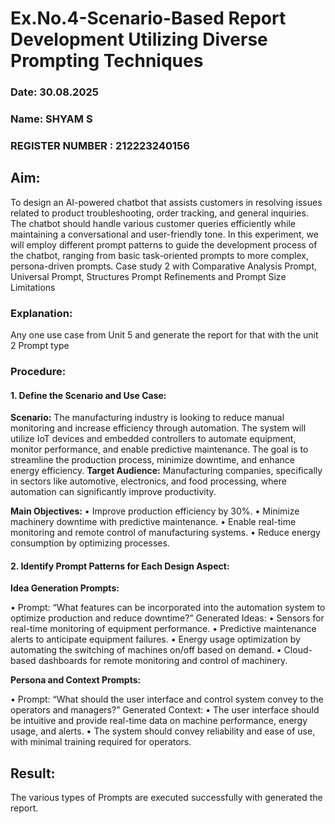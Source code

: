 # Ex.No.4-Scenario-Based Report Development Utilizing Diverse Prompting Techniques
### Date: 30.08.2025
### Name: SHYAM S
### REGISTER NUMBER : 212223240156
## Aim:
To design an AI-powered chatbot that assists customers in resolving issues related to product troubleshooting, order tracking, and general inquiries. The chatbot should handle various customer queries efficiently while maintaining a conversational and user-friendly tone. In this experiment, we will employ different prompt patterns to guide the development process of the chatbot, ranging from basic task-oriented prompts to more complex, persona-driven prompts. Case study 2 with Comparative Analysis Prompt, Universal Prompt, Structures Prompt Refinements and Prompt Size Limitations

### Explanation:
Any one use case from Unit 5 and generate the report for that with the unit 2 Prompt type
### Procedure:
#### 1.	Define the Scenario and Use Case:
**Scenario:**
The manufacturing industry is looking to reduce manual monitoring and increase efficiency through automation. The system will utilize IoT devices and embedded controllers to automate equipment, monitor performance, and enable predictive maintenance. The goal is to streamline the production process, minimize downtime, and enhance energy efficiency.
**Target Audience:**
Manufacturing companies, specifically in sectors like automotive, electronics, and food processing, where automation can significantly improve productivity.

**Main Objectives:**
•	Improve production efficiency by 30%.
•	Minimize machinery downtime with predictive maintenance.
•	Enable real-time monitoring and remote control of manufacturing systems.
•	Reduce energy consumption by optimizing processes.
 
#### 2.	Identify Prompt Patterns for Each Design Aspect:
**Idea Generation Prompts:**

•	Prompt: “What features can be incorporated into the automation system to optimize production and reduce downtime?” Generated Ideas:
•	Sensors for real-time monitoring of equipment performance.
•	Predictive maintenance alerts to anticipate equipment failures.
•	Energy usage optimization by automating the switching of machines on/off based on demand.
•	Cloud-based dashboards for remote monitoring and control of machinery.

**Persona and Context Prompts:**

•	Prompt: “What should the user interface and control system convey to the operators and managers?” Generated Context:
•	The user interface should be intuitive and provide real-time data on machine performance, energy usage, and alerts.
•	The system should convey reliability and ease of use, with minimal training required for operators.



## Result:
The various types of Prompts are executed successfully with generated the report.

